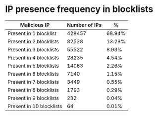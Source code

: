 # IP presence frequency in blocklists
| Malicious IP | Number of IPs | % |
|----|----|----|
| Present in 1 blocklist | 428457 | 68.94% |
| Present in 2 blocklists | 82528 | 13.28% |
| Present in 3 blocklists | 55522 | 8.93% |
| Present in 4 blocklists | 28235 | 4.54% |
| Present in 5 blocklists | 14063 | 2.26% |
| Present in 6 blocklists | 7140 | 1.15% |
| Present in 7 blocklists | 3449 | 0.55% |
| Present in 8 blocklists | 1793 | 0.29% |
| Present in 9 blocklists | 232 | 0.04% |
| Present in 10 blocklists | 64 | 0.01% |
